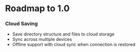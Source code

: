# Roadmap to 1.0

### Cloud Saving

- Save directory structure and files to cloud storage
- Sync across multiple devices
- Offline support with cloud sync when connection is restored
